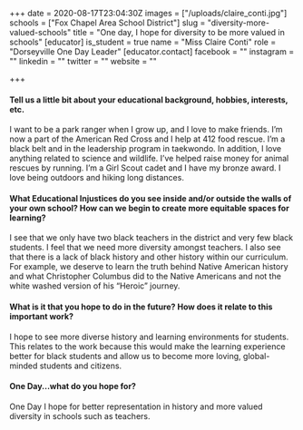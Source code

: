 +++
date = 2020-08-17T23:04:30Z
images = ["/uploads/claire_conti.jpg"]
schools = ["Fox Chapel Area School District"]
slug = "diversity-more-valued-schools"
title = "One day, I hope for diversity to be more valued in schools"
[educator]
is_student = true
name = "Miss Claire Conti"
role = "Dorseyville One Day Leader"
[educator.contact]
facebook = ""
instagram = ""
linkedin = ""
twitter = ""
website = ""

+++
#### Tell us a little bit about your educational background, hobbies, interests, etc.

I want to be a park ranger when I grow up, and I love to make friends. I’m now a part of the American Red Cross and I help at 412 food rescue. I’m a black belt and in the leadership program in taekwondo. In addition, I love anything related to science and wildlife. I’ve helped raise money for animal rescues by running. I’m a Girl Scout cadet and I have my bronze award. I love being outdoors and hiking long distances.

#### What Educational Injustices do you see inside and/or outside the walls of your own school? How can we begin to create more equitable spaces for learning?

I see that we only have two black teachers in the district and very few black students. I feel that we need more diversity amongst teachers. I also see that there is a lack of black history and other history within our curriculum. For example, we deserve to learn the truth behind Native American history and what Christopher Columbus did to the Native Americans and not the white washed version of his “Heroic” journey.

#### What is it that you hope to do in the future? How does it relate to this important work?

I hope to see more diverse history and learning environments for students. This relates to the work because this would make the learning experience better for black students and allow us to become more loving, global-minded students and citizens.

#### One Day...what do you hope for?

One Day I hope for better representation in history and more valued diversity in schools such as teachers.